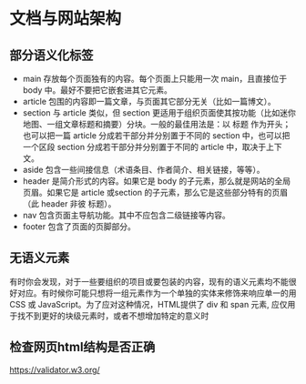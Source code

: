 # 文档与网站架构

## 部分语义化标签
* main 存放每个页面独有的内容。每个页面上只能用一次 main，且直接位于 body 中。最好不要把它嵌套进其它元素。
* article 包围的内容即一篇文章，与页面其它部分无关（比如一篇博文）。
* section 与 article 类似，但 section 更适用于组织页面使其按功能（比如迷你地图、一组文章标题和摘要）分块。一般的最佳用法是：以 标题 作为开头；也可以把一篇 article 分成若干部分并分别置于不同的 section 中，也可以把一个区段 section 分成若干部分并分别置于不同的 article 中，取决于上下文。
* aside 包含一些间接信息（术语条目、作者简介、相关链接，等等）。
* header 是简介形式的内容。如果它是 body 的子元素，那么就是网站的全局页眉。如果它是 article 或section 的子元素，那么它是这些部分特有的页眉（此 header 非彼 标题）。
* nav 包含页面主导航功能。其中不应包含二级链接等内容。
* footer 包含了页面的页脚部分。


## 无语义元素
有时你会发现，对于一些要组织的项目或要包装的内容，现有的语义元素均不能很好对应。有时候你可能只想将一组元素作为一个单独的实体来修饰来响应单一的用 CSS 或 JavaScript。为了应对这种情况，HTML提供了 div 和 span 元素, 应仅用于找不到更好的块级元素时，或者不想增加特定的意义时


## 检查网页html结构是否正确
https://validator.w3.org/